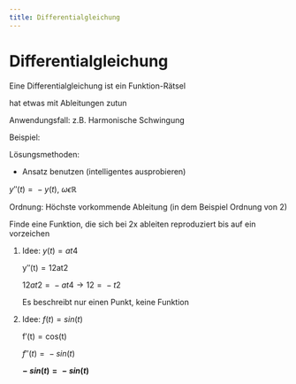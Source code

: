 ```yaml
---
title: Differentialgleichung
---
```

# Differentialgleichung

Eine Differentialgleichung ist ein Funktion-Rätsel

hat etwas mit Ableitungen zutun

Anwendungsfall: z.B. Harmonische Schwingung

Beispiel:

Lösungsmethoden:

- Ansatz benutzen (intelligentes ausprobieren)

*y*″(*t*) =  − *y*(*t*), *ωϵ*ℝ

Ordnung: Höchste vorkommende Ableitung (in dem Beispiel Ordnung von 2)

Finde eine Funktion, die sich bei 2x ableiten reproduziert bis auf ein vorzeichen

1. Idee: *y*(*t*) = *at*4
    
    y″(t) = 12at2
    
    12*at*2 =  − *at*4 → 12 =  − *t*2
    
    Es beschreibt nur einen Punkt, keine Funktion
    
2. Idee: *f*(*t*) = *sin*(*t*)
    
    f′(t) = cos(t)
    
    *f*″(*t*) =  − *sin*(*t*)
    
    **− *sin*(*t*) =  − *sin*(*t*)**